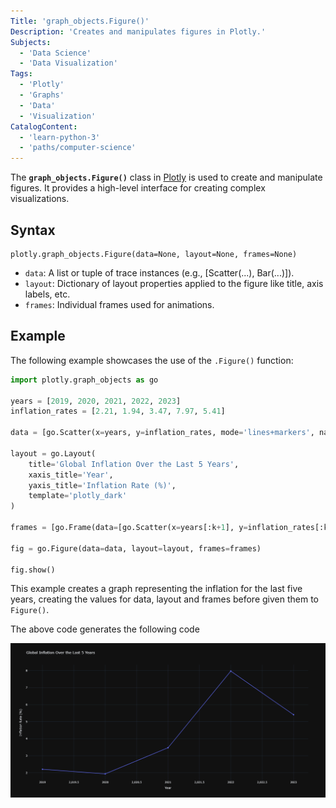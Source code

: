 ```yaml
---
Title: 'graph_objects.Figure()'
Description: 'Creates and manipulates figures in Plotly.'
Subjects:
  - 'Data Science'
  - 'Data Visualization'
Tags:
  - 'Plotly'
  - 'Graphs'
  - 'Data'
  - 'Visualization'
CatalogContent:
  - 'learn-python-3'
  - 'paths/computer-science'
---
```


The **`graph_objects.Figure()`** class in [Plotly](https://www.codecademy.com/resources/docs/plotly) is used to create and manipulate figures. It provides a high-level interface for creating complex visualizations.

## Syntax

```pseudo
plotly.graph_objects.Figure(data=None, layout=None, frames=None)
```

- `data`: A list or tuple of trace instances (e.g., [Scatter(...), Bar(...)]).
- `layout`: Dictionary of layout properties applied to the figure like title, axis labels, etc.
- `frames`: Individual frames used for animations.

## Example

The following example showcases the use of the `.Figure()` function:

```py
import plotly.graph_objects as go

years = [2019, 2020, 2021, 2022, 2023]
inflation_rates = [2.21, 1.94, 3.47, 7.97, 5.41]

data = [go.Scatter(x=years, y=inflation_rates, mode='lines+markers', name='Inflation Rate')]

layout = go.Layout(
    title='Global Inflation Over the Last 5 Years',
    xaxis_title='Year',
    yaxis_title='Inflation Rate (%)',
    template='plotly_dark'
)

frames = [go.Frame(data=[go.Scatter(x=years[:k+1], y=inflation_rates[:k+1])]) for k in range(len(years))]

fig = go.Figure(data=data, layout=layout, frames=frames)

fig.show()
```

This example creates a graph representing the inflation for the last five years, creating the values for data, layout and frames before given them to `Figure()`.

The above code generates the following code

![Example for Figure() on Plotly output](https://raw.githubusercontent.com/Codecademy/docs/main/media/plotly_figure_example.png)